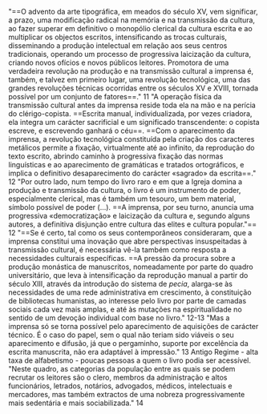 "==O advento da arte tipográfica, em meados do século XV, vem significar, a prazo, uma modificação radical na memória e na transmissão da cultura, ao fazer superar em definitivo o monopólio clerical da cultura escrita e ao multiplicar os objectos escritos, intensificando as trocas culturais, disseminando a produção intelectual em relação aos seus centros tradicionais, operando um processo de progressiva laicização da cultura, criando novos ofícios e novos públicos leitores. Promotora de uma verdadeira revolução na produção e na transmissão cultural a imprensa é, também, e talvez em primeiro lugar, uma revolução tecnológica, uma das grandes revoluções técnicas ocorridas entre os séculos XV e XVIII, tornada possível por um conjunto de fatores==."  11
"A operação física da transmissão cultural antes da imprensa reside toda ela na mão e na perícia do clérigo-copista. ==Escrita manual, individualizada, por vezes criadora, ela integra um carácter sacrificial e um significado transcendente: o copista escreve, e escrevendo ganhará o céu==. ==Com o aparecimento da imprensa, a revolução tecnológica constituída pela criação dos caracteres metálicos permite a fixação, virtualmente até ao infinito, da reprodução do texto escrito, abrindo caminho à progressiva fixação das normas linguísticas e ao aparecimento de gramáticas e tratados ortográficos, e implica o definitivo desaparecimento do carácter «sagrado» da escrita==." 12
"Por outro lado, num tempo do livro raro e em que a Igreja domina a produção e transmissão da cultura, o livro é um instrumento de poder, especialmente clerical, mas é também um tesouro, um bem material, símbolo possível de poder (...). ==A imprensa, por seu turno, anuncia uma progressiva «democratização» e laicização da cultura e, segundo alguns autores, a definitiva disjunção entre cultura das elites e cultura popular."== 12
"==Se é certo, tal como os seus contemporâneos consideraram, que a imprensa constitui uma inovação que abre perspectivas insuspeitadas à transmissão cultural, é necessária vê-la também como resposta a necessidades culturais específicas. ==A pressão da procura sobre a produção monástica de manuscritos, nomeadamente por parte do quadro universitário, que leva à intensificação da reprodução manual a partir do século XIII, através da introdução do sistema de *pecia*, alarga-se às necessidades de uma rede administrativa em crescimento, à constituição de bibliotecas humanistas, ao interesse pelo livro por parte de camadas sociais cada vez mais amplas, e até às mutações na espiritualidade no sentido de um devoção individual com base no livro." 12-13
"Mas a imprensa só se torna possível pelo aparecimento de aquisições de carácter técnico. É o caso do papel, sem o qual não teriam sido viáveis o seu aparecimento e difusão, já que o pergaminho, suporte por excelência da escrita manuscrita, não era adaptável à impressão." 13
Antigo Regime - alta taxa de alfabetismo - poucas pessoas a quem o livro podia ser acessível. "Neste quadro, as categorias da população entre as quais se podem recrutar os leitores são o clero, membros da administração e altos funcionários, letrados, notários, advogados, médicos, intelectuais e mercadores, mas também extractos de uma nobreza progressivamente mais sedentária e mais sociabilizada." 14
